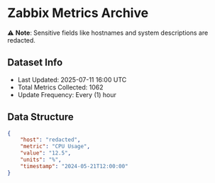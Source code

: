 # Zabbix Metrics Archive

⚠️ **Note**: Sensitive fields like hostnames and system descriptions are redacted.

## Dataset Info
- Last Updated: 2025-07-11 16:00 UTC
- Total Metrics Collected: 1062
- Update Frequency: Every (1) hour

## Data Structure
```json
{
    "host": "redacted",
    "metric": "CPU Usage",
    "value": "12.5",
    "units": "%",
    "timestamp": "2024-05-21T12:00:00"
}
```
